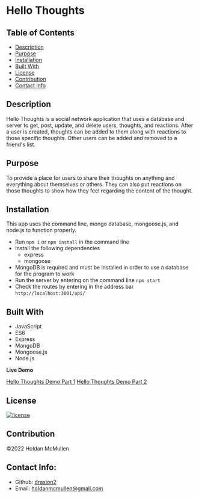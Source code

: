 # Hello Thoughts

## Table of Contents 
- [Description](#description)
- [Purpose](#purpose)
- [Installation](#installation)
- [Built With](#built-with)
- [License](#license)
- [Contribution](#contribution)
- [Contact Info](#contact-info)

## Description

Hello Thoughts is a social network application that uses a database and server to get, post, update, and delete users, thoughts, and reactions. After a user is created, thoughts can be added to them along with reactions to those specific thoughts. Other users can be added and removed to a friend's list.

## Purpose

To provide a place for users to share their thoughts on anything and everything about themselves or others. They can also put reactions on those thoughts to show how they feel regarding the content of the thought.

## Installation

This app uses the command line, mongo database, mongoose.js, and node.js to function properly.

* Run `npm i` or `npm install` in the command line
* Install the following dependencies
  - express
  - mongoose
* MongoDB is required and must be installed in order to use a database for the program to work
* Run the server by entering on the command line `npm start`
* Check the routes by entering in the address bar `http://localhost:3001/api/`

## Built With

* JavaScript
* ES6
* Express
* MongoDB
* Mongoose.js
* Node.js

__Live Demo__

[Hello Thoughts Demo Part 1](https://drive.google.com/file/d/1OlvnbOgmcpQpTtK2IuNKHA22o29JHlLC/view)
[Hello Thoughts Demo Part 2](https://drive.google.com/file/d/1_lXQ2RMA7V0BmaEB9Dba-Z-WgcdLHR57/view)

## License

[![license](https://img.shields.io/badge/license-MIT-blue)](https:/shields.io)

## Contribution

©️2022 Holdan McMullen

## Contact Info:
  
- Github: [draxion2](https://github.com/draxion2)
- Email: holdanmcmullen@gmail.com
